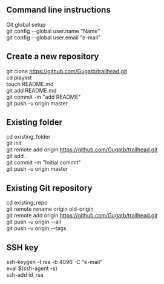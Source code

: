 
Command line instructions
-----------------------------------------------------------------------------------------
Git global setup  
git config --global user.name "Name"  
git config --global user.email "e-mail"  

Create a new repository
-----------------------------------------------------------------------------------------
git clone https://github.com/Gugatb/trailhead.git  
cd playlist  
touch README.md  
git add README.md  
git commit -m "add README"  
git push -u origin master  

Existing folder
-----------------------------------------------------------------------------------------
cd existing_folder  
git init  
git remote add origin https://github.com/Gugatb/trailhead.git   
git add .  
git commit -m "Initial commit"  
git push -u origin master  

Existing Git repository
-----------------------------------------------------------------------------------------
cd existing_repo  
git remote rename origin old-origin  
git remote add origin https://github.com/Gugatb/trailhead.git  
git push -u origin --all  
git push -u origin --tags  

SSH key
-----------------------------------------------------------------------------------------
ssh-keygen -t rsa -b 4096 -C "e-mail"  
eval $(ssh-agent -s)  
ssh-add id_rsa  
